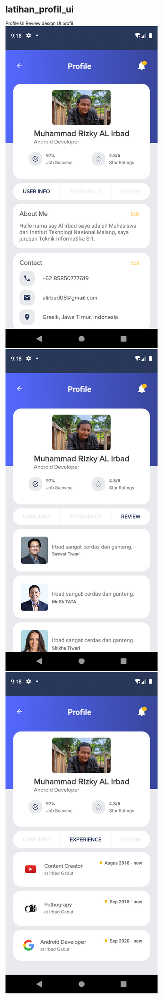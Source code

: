 # latihan_profil_ui
 Profile UI
 Review design UI profil
![logo](https://github.com/irbad08/latihan_profil_ui/blob/main/app/src/main/res/drawable/Screenshot_1603073917.png)
![logo](https://github.com/irbad08/latihan_profil_ui/blob/main/app/src/main/res/drawable/Screenshot_1603073926.png)
![logo](https://github.com/irbad08/latihan_profil_ui/blob/main/app/src/main/res/drawable/Screenshot_1603073921.png)
